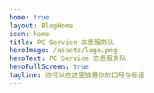 ```yaml
---
home: true
layout: BlogHome
icon: home
title: PC Service 志愿服务队
heroImage: /assets/logo.png
heroText: PC Service 志愿服务队
heroFullScreen: true
tagline: 你可以在这里放置你的口号与标语
---
```

